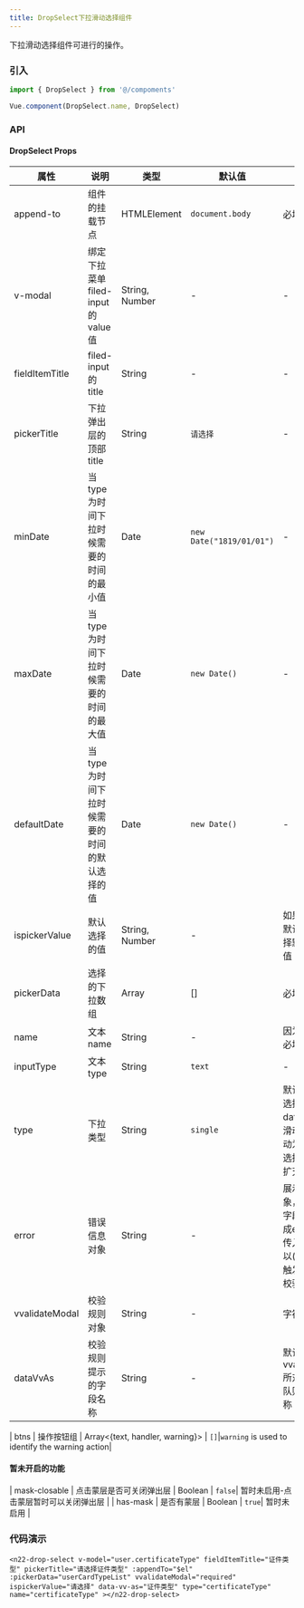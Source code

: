 ```yaml
---
title: DropSelect下拉滑动选择组件
---
```


下拉滑动选择组件可进行的操作。

### 引入

```javascript
import { DropSelect } from '@/compoments'

Vue.component(DropSelect.name, DropSelect)
```

### API

#### DropSelect Props
|属性 | 说明 | 类型 | 默认值|备注|
|----|-----|------|------|------|
| append-to | 组件的挂载节点 | HTMLElement | `document.body`| 必填,eg:this.$el |
| v-modal | 绑定下拉菜单filed-input的value值 | String, Number | - | - |
| fieldItemTitle | filed-input的title | String | -|-|
| pickerTitle | 下拉弹出层的顶部title | String |`请选择`|-|
| minDate | 当type为时间下拉时候需要的时间的最小值 | Date | `new Date("1819/01/01")`| - |
| maxDate | 当type为时间下拉时候需要的时间的最大值 | Date | `new Date()` | - |
| defaultDate | 当type为时间下拉时候需要的时间的默认选择的值 | Date | `new Date()` | - |
| ispickerValue | 默认选择的值 | String, Number | - | 如果不提供启用默认选择方法选择默认的第一个值 |
| pickerData | 选择的下拉数组 | Array | [] | 必填 |
| name | 文本name | String | - | 因为校验需要，必填 |
| inputType | 文本type | String | `text` | - |
| type | 下拉类型 | String | `single` | 默认single单一选择滑动，date-时间选择滑动（目前的滑动为三列年月日选择，后期逐渐扩充） |
| error | 错误信息对象 | String | - | 展示的错误对象，默认是进行字段校验触发生成error，如果传入error也可以(此时不需要触发vvalidate校验) |
| vvalidateModal | 校验规则对象 | String | - | 字符串，以|隔开 |
| dataVvAs | 校验规则提示的字段名称 | String | - | 默认是取vvalidateModal所对应的的校验队则的对象的名称 |

| btns | 操作按钮组 | Array<{text, handler, warning}> | `[]`|`warning` is used to identify the warning action|

#### 暂未开启的功能
| mask-closable | 点击蒙层是否可关闭弹出层 | Boolean | `false`| 暂时未启用-点击蒙层暂时可以关闭弹出层 |
| has-mask | 是否有蒙层 | Boolean | `true`| 暂时未启用 |


### 代码演示
<!-- DEMO -->
`<n22-drop-select
    v-model="user.certificateType"
    fieldItemTitle="证件类型"
    pickerTitle="请选择证件类型"
    :appendTo="$el"
    :pickerData="userCardTypeList"
    vvalidateModal="required"
    ispickerValue="请选择"
    data-vv-as="证件类型"
    type="certificateType"
    name="certificateType"
    ></n22-drop-select>`

